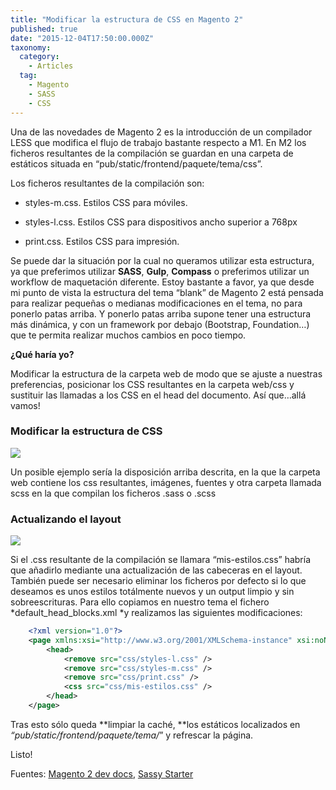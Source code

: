 ```yaml
---
title: "Modificar la estructura de CSS en Magento 2"
published: true
date: "2015-12-04T17:50:00.000Z"
taxonomy:
  category:
    - Articles
  tag:
    - Magento
    - SASS
    - CSS
---
```


Una de las novedades de Magento 2 es la introducción de un compilador LESS que modifica el flujo de trabajo bastante respecto a M1. En M2 los ficheros resultantes de la compilación se guardan en una carpeta de estáticos situada en “pub/static/frontend/paquete/tema/css”.

Los ficheros resultantes de la compilación son:

- styles-m.css. Estilos CSS para móviles.

- styles-l.css. Estilos CSS para dispositivos ancho superior a 768px

- print.css. Estilos CSS para impresión.

Se puede dar la situación por la cual no queramos utilizar esta estructura, ya que preferimos utilizar **SASS**, **Gulp**, **Compass** o preferimos utilizar un workflow de maquetación diferente. Estoy bastante a favor, ya que desde mi punto de vista la estructura del tema “blank” de Magento 2 está pensada para realizar pequeñas o medianas modificaciones en el tema, no para ponerlo patas arriba. Y ponerlo patas arriba supone tener una estructura más dinámica, y con un framework por debajo (Bootstrap, Foundation…) que te permita realizar muchos cambios en poco tiempo.

**¿Qué haría yo?**

Modificar la estructura de la carpeta web de modo que se ajuste a nuestras preferencias, posicionar los CSS resultantes en la carpeta web/css y sustituir las llamadas a los CSS en el head del documento. Así que…allá vamos!

### Modificar la estructura de CSS

![](/img/content/1*XHrY8Uu60Vzu5sDY43mzmg.png)

Un posible ejemplo sería la disposición arriba descrita, en la que la carpeta web contiene los css resultantes, imágenes, fuentes y otra carpeta llamada scss en la que compilan los ficheros .sass o .scss

### Actualizando el layout

![](/img/content/1*HkIZbcs5TdbVLxCAIYeSpQ.png)

Si el .css resultante de la compilación se llamara “mis-estilos.css” habría que añadirlo mediante una actualización de las cabeceras en el layout. También puede ser necesario eliminar los ficheros por defecto si lo que deseamos es unos estilos totálmente nuevos y un output limpio y sin sobreescrituras. Para ello copiamos en nuestro tema el fichero *default_head_blocks.xml *y realizamos las siguientes modificaciones:

```xml
    <?xml version="1.0"?>
    <page xmlns:xsi="http://www.w3.org/2001/XMLSchema-instance" xsi:noNamespaceSchemaLocation="urn:magento:framework:View/Layout/etc/page_configuration.xsd">
        <head>
            <remove src="css/styles-l.css" />
            <remove src="css/styles-m.css" />
            <remove src="css/print.css" />
            <css src="css/mis-estilos.css" />
        </head>
    </page>
```

Tras esto sólo queda **limpiar la caché, **los estáticos localizados en _“pub/static/frontend/paquete/tema/_” y refrescar la página.

Listo!

Fuentes: [Magento 2 dev docs](http://devdocs.magento.com/guides/v2.0/frontend-dev-guide/css-topics/css-overview.html), [Sassy Starter](https://github.com/minamarkham/sassy-starter)

